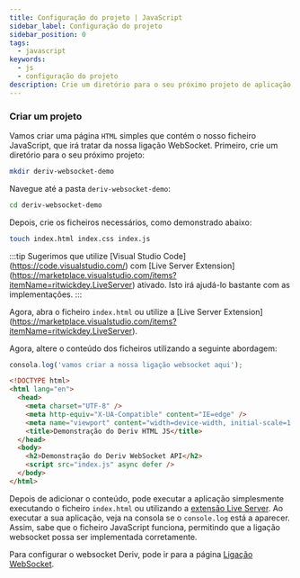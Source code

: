 ```yaml
---
title: Configuração do projeto | JavaScript
sidebar_label: Configuração do projeto
sidebar_position: 0
tags:
  - javascript
keywords:
  - js
  - configuração do projeto
description: Crie um diretório para o seu próximo projeto de aplicação de negociação API utilizando um WebSocket.
---
```


### Criar um projeto

Vamos criar uma página `HTML` simples que contém o nosso ficheiro JavaScript, que irá tratar da nossa ligação WebSocket. Primeiro, crie um diretório para o seu próximo projeto:

```bash
mkdir deriv-websocket-demo
```

Navegue até a pasta `deriv-websocket-demo`:

```bash
cd deriv-websocket-demo
```

Depois, crie os ficheiros necessários, como demonstrado abaixo:

```bash
touch index.html index.css index.js
```

:::tip
Sugerimos que utilize [Visual Studio Code] (https://code.visualstudio.com/) com [Live Server Extension] (https://marketplace.visualstudio.com/items?itemName=ritwickdey.LiveServer) ativado. Isto irá ajudá-lo bastante com as implementações.
:::

Agora, abra o ficheiro `index.html` ou utilize a [Live Server Extension] (https://marketplace.visualstudio.com/items?itemName=ritwickdey.LiveServer).

Agora, altere o conteúdo dos ficheiros utilizando a seguinte abordagem:

```js title="index.js" showLineNumbers
consola.log('vamos criar a nossa ligação websocket aqui');
```

```html title="index.html" showLineNumbers
<!DOCTYPE html>
<html lang="en">
  <head>
    <meta charset="UTF-8" />
    <meta http-equiv="X-UA-Compatible" content="IE=edge" />
    <meta name="viewport" content="width=device-width, initial-scale=1.0" />
    <title>Demonstração do Deriv HTML JS</title>
  </head>
  <body>
    <h2>Demonstração do Deriv WebSocket API</h2>
    <script src="index.js" async defer />
  </body>
</html>
```

Depois de adicionar o conteúdo, pode executar a aplicação simplesmente executando o ficheiro `index.html` ou utilizando a <a href="https://marketplace.visualstudio.com/items?itemName=ritwickdey.LiveServer" target="_blank">extensão Live Server</a>. Ao executar a sua aplicação, veja na consola se o `console.log` está a aparecer. Assim, sabe que o ficheiro JavaScript funciona, permitindo que a ligação websocket possa ser implementada corretamente.

Para configurar o websocket Deriv, pode ir para a página [Ligação WebSocket](/docs/languages/javascript/websocket-connection).
